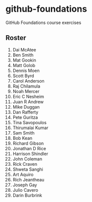 # github-foundations
GitHub Foundations course exercises
## Roster
1. Dai McAtee
1. Ben Smith
1. Mat Gookin
1. Matt Golob
1. Dennis Moen
1. Scott Byrd
1. Carol Anderson
1. Raj Chilamula
1. Noah Mercer
1. Eric C Nesheim
1. Juan R Andrew
1. Mike Duggan
1. Dan Rafferty
1. Pete Guritza
1. Tina Savopoulos
1. Thirumalai Kumar
1. Sam Smith
1. Bob Kean
1. Richard Gibson
1. Jonathan D Rice
1. Harrison Shindler
1. John Coleman
1. Rick Craven
1. Shweta Sanghi
1. Art Aquiro
1. Rich Jeantheau
1. Joseph Gay
1. Julio Cavero
1. Darin Burbrink
